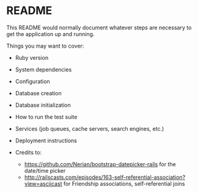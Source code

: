 # README

This README would normally document whatever steps are necessary to get the
application up and running.

Things you may want to cover:

* Ruby version

* System dependencies

* Configuration

* Database creation

* Database initialization

* How to run the test suite

* Services (job queues, cache servers, search engines, etc.)

* Deployment instructions

* Credits to:
  * https://github.com/Nerian/bootstrap-datepicker-rails for the date/time picker
  * http://railscasts.com/episodes/163-self-referential-association?view=asciicast for Friendship associations, self-referential joins 
